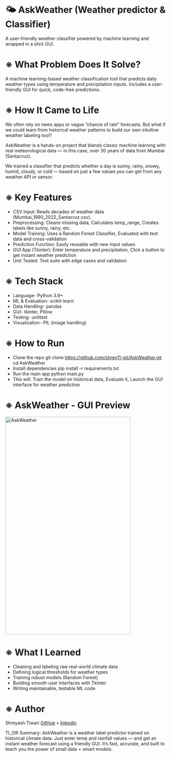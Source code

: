 # 🌤️ AskWeather (Weather predictor & Classifier)
A user-friendly weather classifier powered by machine learning and wrapped in a slick GUI.

# ※ What Problem Does It Solve?
A machine learning-based weather classification tool that predicts daily weather types using temperature and precipitation inputs. Includes a user-friendly GUI for quick, code-free predictions.

# ※ How It Came to Life
We often rely on news apps or vague “chance of rain” forecasts. But what if we could learn from historical weather patterns to build our own intuitive weather labeling tool?

AskWeather is a hands-on project that blends classic machine learning with real meteorological data — in this case, over 30 years of data from Mumbai (Santacruz).

We trained a classifier that predicts whether a day is sunny, rainy, snowy, humid, cloudy, or cold — based on just a few values you can get from any weather API or sensor.

# ※ Key Features
- CSV Input: Reads decades of weather data (Mumbai_1990_2022_Santacruz.csv).
- Preprocessing:
Cleans missing data, 
Calculates temp_range, 
Creates labels like sunny, rainy, etc.
- Model Training:
Uses a Random Forest Classifier, 
Evaluated with test data and cross-validation
- Prediction Function:
Easily reusable with new input values
- GUI App (Tkinter):
Enter temperature and precipitation, 
Click a button to get instant weather prediction
- Unit Tested:
Test suite with edge cases and validation

# ※ Tech Stack
- Language- Python 3.9+
- ML & Evaluation- scikit-learn
- Data Handling- pandas
- GUI- tkinter, Pillow
- Testing- unittest
- Visualization- PIL (image handling)

# ※ How to Run
- Clone the repo
git clone https://github.com/shrey11-git/AskWeather.git
cd AskWeather
- Install dependencies
pip install -r requirements.txt
- Run the main app
python main.py
- This will:
Train the model on historical data, 
Evaluate it, 
Launch the GUI interface for weather prediction

# ※ AskWeather - GUI Preview
<img width="391" height="681" alt="AskWeather" src="https://github.com/user-attachments/assets/2ff91a88-25ea-4f13-9693-5067a5841ef6" />

# ※ What I Learned
- Cleaning and labeling raw real-world climate data
- Defining logical thresholds for weather types
- Training robust models (Random Forest)
- Building smooth user interfaces with Tkinter
- Writing maintainable, testable ML code

# ※ Author
Shreyash Tiwari
[ GitHub](https://github.com/shrey11-git) • [linkedin](http://www.linkedin.com/in/shreyashtiwari-csbs)

TL;DR Summary: 
AskWeather is a weather label predictor trained on historical climate data.
Just enter temp and rainfall values — and get an instant weather forecast using a friendly GUI.
It’s fast, accurate, and built to teach you the power of small data + smart models.
